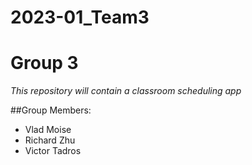 # 2023-01_Team3
# Group 3

*This repository will contain a classroom scheduling app*

##Group Members:
* Vlad Moise
* Richard Zhu
* Victor Tadros
